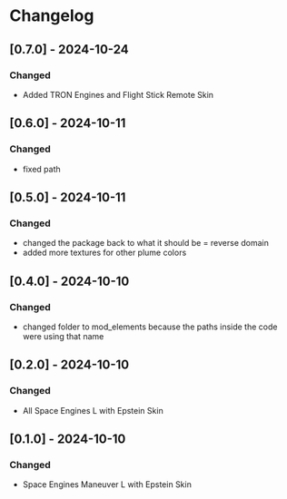 # Changelog

## [0.7.0] - 2024-10-24

### Changed

- Added TRON Engines and Flight Stick Remote Skin

## [0.6.0] - 2024-10-11

### Changed

- fixed path

## [0.5.0] - 2024-10-11

### Changed

- changed the package back to what it should be = reverse domain
- added more textures for other plume colors

## [0.4.0] - 2024-10-10

### Changed

- changed folder to mod_elements because the paths inside the code were using that name

## [0.2.0] - 2024-10-10

### Changed

- All Space Engines L with Epstein Skin

## [0.1.0] - 2024-10-10

### Changed

- Space Engines Maneuver L with Epstein Skin